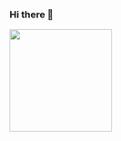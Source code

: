 ### Hi there 👋

<img height="180em" src="https://github-readme-stats.vercel.app/api?username=Aaron-Rajan&show_icons=true&hide_border=true&&count_private=true&include_all_commits=true" />

<!--
**Aaron-Rajan/Aaron-Rajan** is a ✨ _special_ ✨ repository because its `README.md` (this file) appears on your GitHub profile.

Here are some ideas to get you started:

- 🔭 I’m currently working on ...
- 🌱 I’m currently learning ...
- 👯 I’m looking to collaborate on ...
- 🤔 I’m looking for help with ...
- 💬 Ask me about ...
- 📫 How to reach me: ...
- 😄 Pronouns: ...
- ⚡ Fun fact: ...
-->
